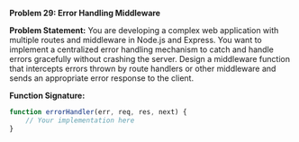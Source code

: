 **Problem 29: Error Handling Middleware**

**Problem Statement:**
You are developing a complex web application with multiple routes and middleware in Node.js and Express. You want to implement a centralized error handling mechanism to catch and handle errors gracefully without crashing the server. Design a middleware function that intercepts errors thrown by route handlers or other middleware and sends an appropriate error response to the client.

**Function Signature:**
```javascript
function errorHandler(err, req, res, next) {
    // Your implementation here
}
```
